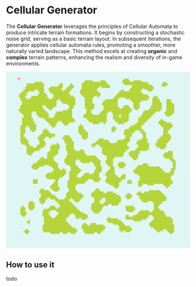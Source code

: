 # Cellular Generator

The **Cellular Generator** leverages the principles of Cellular Automata to produce intricate terrain formations. It begins by constructing a stochastic noise grid, serving as a basic terrain layout. In subsequent iterations, the generator applies cellular automata rules, promoting a smoother, more naturally varied landscape. This method excels at creating **organic** and **complex** terrain patterns, enhancing the realism and diversity of in-game environments.

![cellular generator demo](../assets/cellular-generator.gif)

## How to use it

todo
